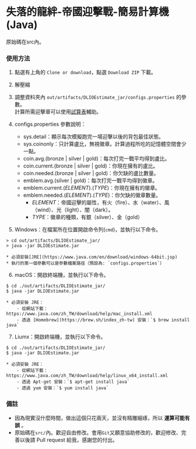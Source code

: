 # 失落的龍絆-帝國迎擊戰-簡易計算機 (Java)

原始碼在src內。

### 使用方法

1. 點選有上角的 `Clone or download`，點選 `Download ZIP` 下載。
2. 解壓縮
3. 調整資料夾內 `out/artifacts/DLIOEstimate_jar/configs.properties` 的參數。<br/>
    計算所需迎擊章可以使用[試算表](http://github.com/RaenonX/dragalia-data-track)輔助。
4. configs.properties 參數說明：
    - sys.detail：顯示每次模擬跑完一場迎擊以後的背包最佳狀態。
    - sys.coinonly：只計算盧比，無視徽章。計算過程所吃的記憶體空間會少一點。
    - coin.avg.(bronze | silver | gold)：每次打完一戰平均得到盧比。
    - coin.current.(bronze | silver | gold)：你現在擁有的盧比。
    - coin.needed.(bronze | silver | gold)：你欠缺的盧比數量。
    - emblem.avg.(silver | gold)：每次打完一戰平均得到徽章。
    - emblem.current.(*ELEMENT*).(*TYPE*)：你現在擁有的徽章。
    - emblem.needed.(*ELEMENT*).(*TYPE*)：你欠缺的徽章數量。
        * *ELEMENT*：帝國迎擊的屬性，有火（fire）、水（water）、風（wind）、光（light）、闇（dark）。
        * *TYPE*：徽章的種類，有銀（silver）、金（gold）
    
5. Windows：在檔案所在位置開啟命令列(`cmd`)，並執行以下命令。<br/>
```shell
> cd out/artifacts/DLIOEstimate_jar/
> java -jar DLIOEstimate.jar
```

	* 必須安裝[JRE](https://www.java.com/en/download/windows-64bit.jsp)
	* 執行的第一個參數可以是參數檔案路徑（預設為: `configs.properties`）
6. macOS：開啟終端機，並執行以下命令。<br/>
```shell
$ cd ./out/artifacts/DLIOEstimate_jar/
$ java -jar DLIOEstimate.jar
```

	* 必須安裝 JRE：
		- 從網站下載：https://www.java.com/zh_TW/download/help/mac_install.xml
		- 透過 [Homebrew](https://brew.sh/index_zh-tw) 安裝：`$ brew install java`
7. Liumx：開啟終端機，並執行以下命令。<br/>
```shell
$ cd ./out/artifacts/DLIOEstimate_jar/
$ java -jar DLIOEstimate.jar
```

	* 必須安裝 JRE：
		- 從網站下載：https://www.java.com/zh_TW/download/help/linux_x64_install.xml
		- 透過 Apt-get 安裝：`$ apt-get install java`
		- 透過 yum 安裝：`$ yum install java`

### 備註
- 因為現實沒什麼時間，做出這個只花兩天，並沒有精雕細琢，所以 **運算可能有誤** 。
- 原始碼在`src/`內。歡迎自由修改。會用`Git`又願意協助修改的，歡迎修改、完善以後請 Pull request 給我，感謝您的付出。